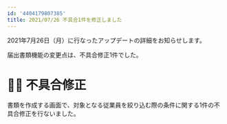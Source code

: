 ```yaml
---
id: '4404179807385'
title: 2021/07/26 不具合1件を修正しました
---
```

2021年7月26日（月）に行なったアップデートの詳細をお知らせします。

届出書類機能の変更点は、不具合修正1件でした。

# 👨‍⚕️ 不具合修正

書類を作成する画面で、対象となる従業員を絞り込む際の条件に関する1件の不具合修正を行ないました。
